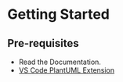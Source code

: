 # Getting Started

## Pre-requisites

- Read the Documentation.
- [VS Code PlantUML Extension](https://marketplace.visualstudio.com/items?itemName=jebbs.plantuml)
